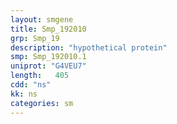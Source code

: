 ```yaml
---
layout: smgene
title: Smp_192010
grp: Smp_19
description: "hypothetical protein"
smp: Smp_192010.1
uniprot: "G4VEU7"
length:   405
cdd: "ns"
kk: ns
categories: sm
---
```

